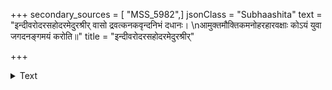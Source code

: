 +++
secondary_sources = [ "MSS_5982",]
jsonClass = "Subhaashita"
text = "इन्दीवरोदरसहोदरमेदुरश्रीर् वासो द्रवत्कनकवृन्दनिभं दधानः।  \nआमुक्तमौक्तिकमनोहरहारवक्षाः कोऽयं युवा जगदनङ्गमयं करोति॥"
title = "इन्दीवरोदरसहोदरमेदुरश्रीर्"

+++

<details><summary>Text</summary>

इन्दीवरोदरसहोदरमेदुरश्रीर् वासो द्रवत्कनकवृन्दनिभं दधानः।  
आमुक्तमौक्तिकमनोहरहारवक्षाः कोऽयं युवा जगदनङ्गमयं करोति॥
</details>
